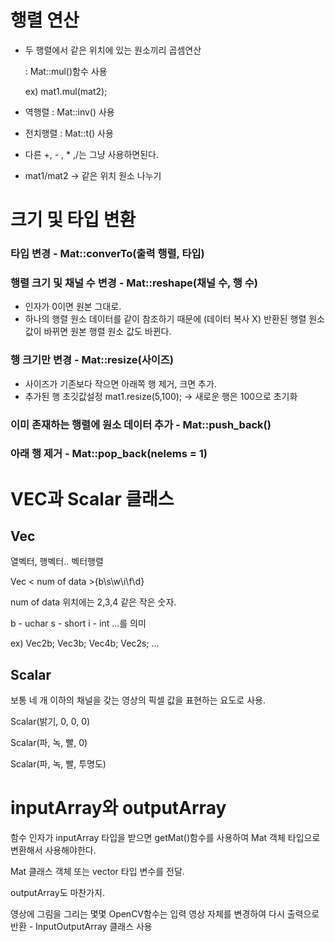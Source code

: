 # 행렬 연산

- 두 행렬에서 같은 위치에 있는 원소끼리 곱셈연산

    : Mat::mul()함수 사용

  ex) mat1.mul(mat2);

- 역행렬 : Mat::inv() 사용

- 전치행렬 : Mat::t() 사용

* 다른 +, - , * ,/는 그냥 사용하면된다.
- mat1/mat2 -> 같은 위치 원소 나누기

# 크기 및 타입 변환

### 타입 변경 - Mat::converTo(출력 행렬, 타입)

### 행렬 크기 및 채널 수 변경 - Mat::reshape(채널 수, 행 수)
- 인자가 0이면 원본 그대로.
- 하나의 행렬 원소 데이터를 같이 참조하기 때문에 (데이터 복사 X) 반환된 행렬 원소 값이 바뀌면 원본 행렬 원소 값도 바뀐다.

### 행 크기만 변경 - Mat::resize(사이즈)
- 사이즈가 기존보다 작으면 아래쪽 행 제거, 크면 추가.
- 추가된 행 초깃값설정 mat1.resize(5,100); -> 새로운 행은 100으로 초기화

### 이미 존재하는 행렬에 원소 데이터 추가 - Mat::push_back()

### 아래 행 제거 - Mat::pop_back(nelems = 1)

# VEC과 Scalar 클래스

## Vec

열벡터, 행벡터.. 벡터행렬

Vec < num of data >{b\s\w\i\f\d}

num of data 위치에는 2,3,4 같은 작은 숫자.

b - uchar
s - short
i - int ...를 의미

ex) Vec2b; Vec3b; Vec4b; Vec2s; ...

## Scalar
보통  네 개 이하의 채널을 갖는 영상의 픽셀 값을 표현하는 요도로 사용.

Scalar(밝기, 0, 0, 0)

Scalar(파, 녹, 빨, 0)


Scalar(파, 녹, 빨, 투명도)

# inputArray와 outputArray

함수 인자가 inputArray 타입을 받으면 getMat()함수를 사용하여 Mat 객체 타입으로 변환해서 사용해야한다.

Mat 클래스 객체 또는 vector<T> 타입 변수를 전달.

outputArray도 마찬가지.

영상에 그림을 그리는 몇몇 OpenCV함수는 입력 영상 자체를 변경하여 다시 출력으로 반환 - InputOutputArray 클래스 사용



